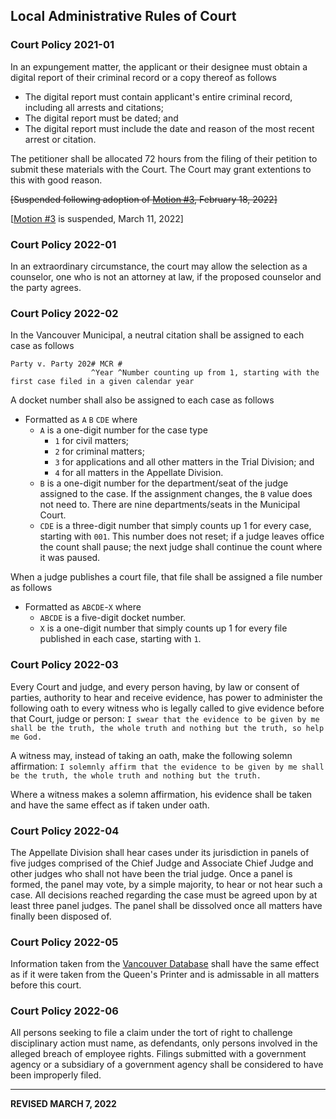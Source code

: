 ## Local Administrative Rules of Court

### Court Policy 2021-01

In an expungement matter, the applicant or their designee must obtain a digital report of their criminal record or a copy thereof as follows
- The digital report must contain applicant's entire criminal record, including all arrests and citations;
- The digital report must be dated; and
- The digital report must include the date and reason of the most recent arrest or citation.

The petitioner shall be allocated 72 hours from the filing of their petition to submit these materials with the Court. The Court may grant extentions to this with good reason.

~~[Suspended following adoption of [Motion #3](https://trello.com/c/YGaPz1CV/185-3-motion-to-suspend-rule-requiring-petitioners-for-expungements-to-submit-proof-of-charges), February 18, 2022]~~

[[Motion #3](https://trello.com/c/YGaPz1CV/185-3-motion-to-suspend-rule-requiring-petitioners-for-expungements-to-submit-proof-of-charges) is suspended, March 11, 2022]

### Court Policy 2022-01

In an extraordinary circumstance, the court may allow the selection as a counselor, one who is not an attorney at law, if the proposed counselor and the party agrees.

### Court Policy 2022-02

In the Vancouver Municipal, a neutral citation shall be assigned to each case as follows
```
Party v. Party 202# MCR #
                  ^Year ^Number counting up from 1, starting with the first case filed in a given calendar year
```

A docket number shall also be assigned to each case as follows
- Formatted as `A` `B` `CDE` where
  - `A` is a one-digit number for the case type
    - `1` for civil matters;
    - `2` for criminal matters;
    - `3` for applications and all other matters in the Trial Division; and
    - `4` for all matters in the Appellate Division.
  - `B` is a one-digit number for the department/seat of the judge assigned to the case. If the assignment changes, the `B` value does not need to. There are nine departments/seats in the Municipal Court.
  - `CDE` is a three-digit number that simply counts up 1 for every case, starting with `001`. This number does not reset; if a judge leaves office the count shall pause; the next judge shall continue the count where it was paused.

When a judge publishes a court file, that file shall be assigned a file number as follows
- Formatted as `ABCDE`-`X` where
  - `ABCDE` is a five-digit docket number.
  - `X` is a one-digit number that simply counts up 1 for every file published in each case, starting with `1`.

### Court Policy 2022-03 

Every Court and judge, and every person having, by law or consent of parties, authority to hear and receive evidence, has power to administer the following oath to every witness who is legally called to give evidence before that Court, judge or person: `I swear that the evidence to be given by me shall be the truth, the whole truth and nothing but the truth, so help me God.`

A witness may, instead of taking an oath, make the following solemn affirmation: `I solemnly affirm that the evidence to be given by me shall be the truth, the whole truth and nothing but the truth.`

Where a witness makes a solemn affirmation, his evidence shall be taken and have the same effect as if taken under oath.

### Court Policy 2022-04 

The Appellate Division shall hear cases under its jurisdiction in panels of five judges comprised of the Chief Judge and Associate Chief Judge and other judges who shall not have been the trial judge. Once a panel is formed, the panel may vote, by a simple majority, to hear or not hear such a case. All decisions reached regarding the case must be agreed upon by at least three panel judges. The panel shall be dissolved once all matters have finally been disposed of.

### Court Policy 2022-05

Information taken from the [Vancouver Database](https://khizzer123.github.io/vancouver-database/) shall have the same effect as if it were taken from the Queen's Printer and is admissable in all matters before this court.

### Court Policy 2022-06

All persons seeking to file a claim under the tort of right to challenge disciplinary action must name, as defendants, only persons involved in the alleged breach of employee rights. Filings submitted with a government agency or a subsidiary of a government agency shall be considered to have been improperly filed.

---

**REVISED MARCH 7, 2022**
